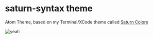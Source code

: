 # saturn-syntax theme

Atom Theme, based on my Terminal/XCode theme called [Saturn Colors](https://github.com/psql/saturn-colors)

![yeah](http://cl.ly/X0lW/Screen%20Shot%202014-08-12%20at%204.33.31%20PM.png)
